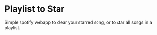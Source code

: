Playlist to Star
================

Simple spotify webapp to clear your starred song, or to star all songs in a playlist.
